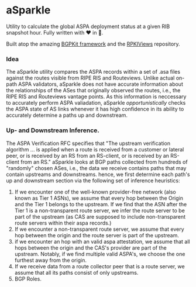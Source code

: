 # aSparkle

Utility to calculate the global ASPA deployment status at a given RIB snapshot hour. 
Fully written with ❤️ in :crab:. 

Built atop the amazing [BGPKit framework](https://bgpkit.com) and the [RPKIViews](rpkiviews.org) repository. 

### Idea

The aSparkle utility compares the ASPA records within a set of .asa files against the routes visible from RIPE RIS and Routeviews.
Unlike actual on-path ASPA validators, aSparkle does not have accurate information about the relationships of the ASes
that originally observed the routes, i.e., the RIPE RIS and Routeviews vantage points. As this information is neccessary to accurately perform
ASPA valiadation, aSparkle _opportunistically_ checks the ASPA state of AS links whenever it has high confidence in its ability to accurately determine a
paths up and downstream. 

### Up- and Downstream Inference. 

The ASPA Verification RFC specifies that "The upstream verification algorithm ... is applied when a route is received from a customer or lateral peer, or is received by an RS from an RS-client, or is received by an RS-client from an RS." 
aSparkle looks at BGP paths collected from hundreds of "randomly" chosen ASes, i.e., the data we receive contains paths that may contain upstreams and downstreams. hence, we first determine each path's up and downstream section via the following set of inference heuristics:

1. If we encounter one of the well-known provider-free network (also known as Tier 1 ASNs), we assume that every hop between the Origin and the Tier 1 belongs to the upstream. If we find that the ASN after the Tier 1 is a non-transparent route server, we infer the route server to be part of the upstream (as CAS are supposed to include non-transparent route servers within their aspa records.)
2. If we encounter a non-transparent route server, we assume that every hop between the origin and the route server is part of the upstream.
3. if we encounter an hop with an valid aspa attestation, we assume that all hops between the origin and the CAS's provider are part of the upstream. Notably, if we find multiple valid ASPA's, we choose the one furthest away from the origin. 
4. If we receive data from a route collector peer that is a route server, we assume that all its paths consist of only upstreams.
5. BGP Roles. 
